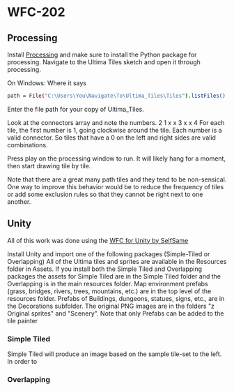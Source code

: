 # WFC-202

## Processing
Install [Processing](https://processing.org/) and make sure to install the Python package for processing.
Navigate to the Ultima Tiles sketch and open it through processing.

On Windows:
Where it says 
```bash
path = File("C:\Users\You\Navigate\To\Ultima_Tiles\Tiles").listFiles()
```
Enter the file path for your copy of Ultima_Tiles.

Look at the connectors array and note the numbers.
    2
 1 x x 3
   x x
    4
For each tile, the first number is 1, going clockwise around the tile. Each number is a valid connector. So tiles that have a 0 on the left and right sides are valid combinations.

Press play on the processing window to run. It will likely hang for a moment, then start drawing tile by tile. 

Note that there are a great many path tiles and they tend to be non-sensical. One way to improve this behavior would be to reduce the frequency of tiles or add some exclusion rules so that they cannot be right next to one another.
## Unity
All of this work was done using the [WFC for Unity by SelfSame](https://selfsame.itch.io/unitywfc)

Install Unity and import one of the following packages (Simple-Tiled or Overlapping) 
All of the Ultima tiles and sprites are available in the Resources folder in Assets.
If you install both the Simple Tiled and Overlapping packages the assets for Simple Tiled are in the Simple Tiled folder and the Overlapping is in the main resources folder.
Map environment prefabs (grass, bridges, rivers, trees, mountains, etc.) are in the top level of the resources folder.
Prefabs of Buildings, dungeons, statues, signs, etc., are in the Decorations subfolder. 
The original PNG images are in the folders "z Original sprites" and "Scenery".
Note that only Prefabs can be added to the tile painter 
### Simple Tiled
Simple Tiled will produce an image based on the sample tile-set to the left. In order to 

### Overlapping
